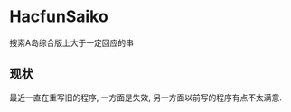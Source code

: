 HacfunSaiko
===============
搜索A岛综合版上大于一定回应的串  


现状
----------
最近一直在重写旧的程序, 一方面是失效, 另一方面以前写的程序有点不太满意.  

